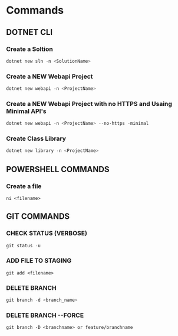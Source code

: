 # Commands

## DOTNET CLI

### Create a Soltion
```powershell
dotnet new sln -n <SolutionName>
```

### Create a NEW Webapi Project
```powershell
dotnet new webapi -n <ProjectName>
```

### Create a NEW Webapi Project with no HTTPS and  Usaing Minimal API's
```powershell
dotnet new webapi -n <ProjectName> --no-https -minimal
```

### Create Class Library
```powershell
dotnet new library -n <ProjectName>
```


## POWERSHELL COMMANDS

### Create a file 
```powerhsell
ni <filename>
```


## GIT COMMANDS

### CHECK STATUS (VERBOSE)
```powershell
git status -u
```


### ADD FILE TO STAGING
```powerhsell
git add <filename>
```

### DELETE BRANCH
```powershell
git branch -d <branch_name>
```

### DELETE BRANCH --FORCE
```powerhsell
git branch -D <branchname> or feature/branchname
```